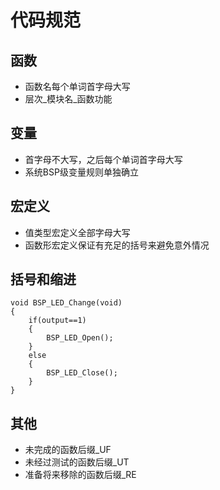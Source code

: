 # 代码规范  
## 函数  
+ 函数名每个单词首字母大写  
+ 层次_模块名_函数功能  
## 变量
+ 首字母不大写，之后每个单词首字母大写  
+ 系统BSP级变量规则单独确立
## 宏定义
+ 值类型宏定义全部字母大写  
+ 函数形宏定义保证有充足的括号来避免意外情况
## 括号和缩进 
```
void BSP_LED_Change(void)
{
	if(output==1)
	{
		BSP_LED_Open();
	}
	else
	{
		BSP_LED_Close();
	}
}
```
## 其他
+ 未完成的函数后缀_UF
+ 未经过测试的函数后缀_UT
+ 准备将来移除的函数后缀_RE
